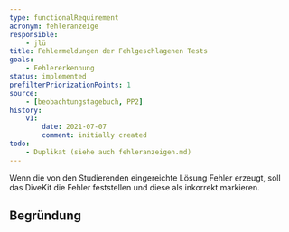 ```yaml
---
type: functionalRequirement
acronym: fehleranzeige
responsible: 
    - jlü
title: Fehlermeldungen der Fehlgeschlagenen Tests
goals: 
    - Fehlererkennung
status: implemented
prefilterPriorizationPoints: 1
source:
    - [beobachtungstagebuch, PP2]
history:
    v1:
        date: 2021-07-07
        comment: initially created
todo: 
    - Duplikat (siehe auch fehleranzeigen.md)
---
```


Wenn die von den Studierenden eingereichte Lösung Fehler erzeugt, soll das DiveKit die Fehler feststellen und diese als inkorrekt markieren.


## Begründung
